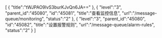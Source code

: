[
	{
		"title":"tWJPAO9lvS3burKJvQn6JA=="
	},
	{
		"level":"3",
		"parent_id":"45080",
		"id":"45081",
		"title":"查看监控信息",
		"url":"/message-queue/monitoring",
		"status":"2"
	},
	{
		"level":"3",
		"parent_id":"45080",
		"id":"45082",
		"title":"设置报警规则",
		"url":"/message-queue/alarm-rules",
		"status":"2"
	}
]